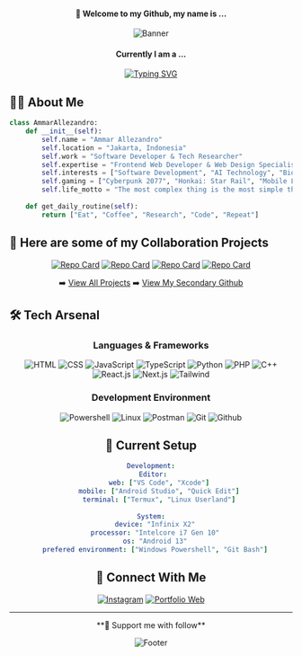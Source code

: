 <div align="center">
  
  #### 👋 Welcome to my Github, my name is ...
  
  ![Banner](https://capsule-render.vercel.app/api?type=waving&color=0:F71746,100:CA3AB0&height=200&section=header&text=Ammar%20Allezandro&fontSize=80&fontAlign=50&animation=fadeIn)
  #### Currently I am a ...
  
  [![Typing SVG](https://readme-typing-svg.herokuapp.com?font=Fira+Code&pause=1000&color=2EF7A1&center=true&vCenter=true&random=false&width=500&lines=Software+Developer;Technology+and+AI+Self+Researcher;Dynamic+Futuristic+Design+Enthusiast;Game+Lover)](https://git.io/typing-svg)
</div>

## 🧑‍💻 About Me

```python
class AmmarAllezandro:
    def __init__(self):
        self.name = "Ammar Allezandro"
        self.location = "Jakarta, Indonesia"
        self.work = "Software Developer & Tech Researcher"
        self.expertise = "Frontend Web Developer & Web Design Specialist (UI/UX)" 
        self.interests = ["Software Development", "AI Technology", "Bio Technology Research"]
        self.gaming = ["Cyberpunk 2077", "Honkai: Star Rail", "Mobile Legends: Bang Bang"]
        self.life_motto = "The most complex thing is the most simple thing."
    
    def get_daily_routine(self):
        return ["Eat", "Coffee", "Research", "Code", "Repeat"]
```

## 🌟 Here are some of my Collaboration Projects

<div align="center">

[![Repo Card](https://github-readme-stats.vercel.app/api/pin/?username=Allezan&repo=Tiktok-Uploader-bot&theme=radical)](https://github.com/Allezan/Tiktok-Uploader-bot)
[![Repo Card](https://github-readme-stats.vercel.app/api/pin/?username=PutuRivan&repo=The-Buncitman&theme=radical)](https://github.com/PutuRivan/The-Buncitman)
[![Repo Card](https://github-readme-stats.vercel.app/api/pin/?username=PutuRivan&repo=frontend-carentara&theme=radical)](https://github.com/PutuRivan/frontend-carentara)
[![Repo Card](https://github-readme-stats.vercel.app/api/pin/?username=PutuRivan&repo=backend-carentara&theme=radical)](https://github.com/PutuRivan/backend-carentara)

➡️ [View All Projects](https://github.com/Allezzandro?tab=repositories)
➡️ [View My Secondary Github](https://github.com/Allezan)
</div>

## 🛠️ Tech Arsenal

<div align="center">

### Languages & Frameworks
![HTML](https://img.shields.io/badge/HTML-E34F26?style=for-the-badge&logo=html5&logoColor=white)
![CSS](https://img.shields.io/badge/CSS-663399?style=for-the-badge&logo=css&logoColor=white)
![JavaScript](https://img.shields.io/badge/JS-F7DF1E?style=for-the-badge&logo=javascript&logoColor=black)
![TypeScript](https://img.shields.io/badge/TS-3178C6?style=for-the-badge&logo=typescript&logoColor=black)
![Python](https://img.shields.io/badge/Python-3776AB?style=for-the-badge&logo=python&logoColor=white)
![PHP](https://img.shields.io/badge/PHP-777BB4?style=for-the-badge&logo=php&logoColor=white)
![C++](https://img.shields.io/badge/C++-00599C?style=for-the-badge&logo=cplusplus&logoColor=black)
![React.js](https://img.shields.io/badge/React.js-61DAFB?style=for-the-badge&logo=react&logoColor=black)
![Next.js](https://img.shields.io/badge/Next.js-000000?style=for-the-badge&logo=next.js&logoColor=white)
![Tailwind](https://img.shields.io/badge/Tailwind.css-06B6D4?style=for-the-badge&logo=tailwindcss&logoColor=white)

### Development Environment
![Powershell](https://img.shields.io/badge/Powershell-241F31?style=for-the-badge&logo=gnometerminal&logoColor=white)
![Linux](https://img.shields.io/badge/Linux-FCC624?style=for-the-badge&logo=linux&logoColor=black)
![Postman](https://img.shields.io/badge/Postman-FF6C37?style=for-the-badge&logo=postman&logoColor=white)
![Git](https://img.shields.io/badge/Git_X_Windows-80B3FF?style=for-the-badge&logo=gitforwindows&logoColor=white)
![Github](https://img.shields.io/badge/Git_Hub-181717?style=for-the-badge&logo=github&logoColor=white)

## 🎯 Current Setup

```yaml
Development:
  Editor: 
    web: ["VS Code", "Xcode"]
    mobile: ["Android Studio", "Quick Edit"]
    terminal: ["Termux", "Linux Userland"]
  
System:
  device: "Infinix X2"
  processor: "Intelcore i7 Gen 10"
  os: "Android 13"
  prefered environment: ["Windows Powershell", "Git Bash"]
```

## 🤝 Connect With Me

<div align="center">

[![Instagram](https://img.shields.io/badge/Instagram-E4405F?style=for-the-badge&logo=instagram&logoColor=white)](https://www.instagram.com/zandro00_)
[![Portfolio Web](https://img.shields.io/badge/Portfolio-000000?style=for-the-badge&logo=google-chrome&logoColor=white)](https://ammar-allezandro-portfolio.vercel.app/)

</div>

---

<div align="center">  
**💝 Support me with follow**
</div>

![Footer](https://capsule-render.vercel.app/api?type=waving&color=0:F71746,100:CA3AB0&height=100&section=footer)
